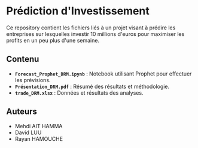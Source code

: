 # **Prédiction d'Investissement**

Ce repository contient les fichiers liés à un projet visant à prédire les entreprises sur lesquelles investir 10 millions d'euros pour maximiser les profits en un peu plus d'une semaine.

## **Contenu**

- **`Forecast_Prophet_DRM.ipynb`** : Notebook utilisant Prophet pour effectuer les prévisions.  
- **`Présentation_DRM.pdf`** : Résumé des résultats et méthodologie.  
- **`trade_DRM.xlsx`** : Données et résultats des analyses.

## **Auteurs**  
- Mehdi AIT HAMMA  
- David LUU  
- Rayan HAMOUCHE  
